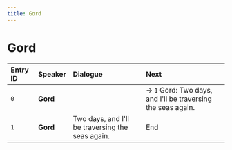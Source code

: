 ```yaml
---
title: Gord
---
```


# Gord


| Entry ID | Speaker | Dialogue | Next |
| :------- | :------ | :------- | :------------ |
| `0` | **Gord** |  | → `1` Gord: Two days, and I'll be traversing the seas again\. |
| `1` | **Gord** | Two days, and I'll be traversing the seas again\. | End |
